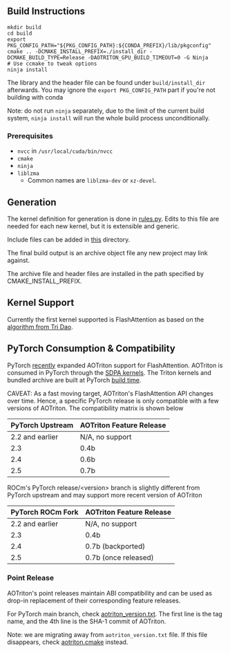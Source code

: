 ## Build Instructions

```
mkdir build
cd build
export PKG_CONFIG_PATH="${PKG_CONFIG_PATH}:${CONDA_PREFIX}/lib/pkgconfig"
cmake .. -DCMAKE_INSTALL_PREFIX=./install_dir -DCMAKE_BUILD_TYPE=Release -DAOTRITON_GPU_BUILD_TIMEOUT=0 -G Ninja
# Use ccmake to tweak options
ninja install
```

The library and the header file can be found under `build/install_dir` afterwards.
You may ignore the `export PKG_CONFIG_PATH` part if you're not building with conda

Note: do not run `ninja` separately, due to the limit of the current build
system, `ninja install` will run the whole build process unconditionally.

### Prerequisites

* `nvcc` in `/usr/local/cuda/bin/nvcc`
* `cmake`
* `ninja`
* `liblzma`
  - Common names are `liblzma-dev` or `xz-devel`.

## Generation

The kernel definition for generation is done in
[rules.py](https://github.com/ROCm/aotriton/blob/main/python/rules.py). Edits
to this file are needed for each new kernel, but it is extensible and generic.

Include files can be added in
[this](https://github.com/ROCm/aotriton/tree/main/include/aotriton) directory.

The final build output is an archive object file any new project may link
against.

The archive file and header files are installed in the path specified by
CMAKE_INSTALL_PREFIX.

## Kernel Support

Currently the first kernel supported is FlashAttention as based on the
[algorithm from Tri Dao](https://github.com/Dao-AILab/flash-attention).

## PyTorch Consumption & Compatibility

PyTorch [recently](https://github.com/pytorch/pytorch/pull/121561) expanded
AOTriton support for FlashAttention. AOTriton is consumed in PyTorch through
the [SDPA kernels](https://github.com/pytorch/pytorch/blob/main/aten/src/ATen/native/transformers/hip/flash_attn/flash_api.hip).
The Triton kernels and bundled archive are built at PyTorch [build time](https://github.com/pytorch/pytorch/blob/main/cmake/External/aotriton.cmake).

CAVEAT: As a fast moving target, AOTriton's FlashAttention API changes over
time. Hence, a specific PyTorch release is only compatible with a few versions
of AOTriton. The compatibility matrix is shown below

|  PyTorch Upstream     |           AOTriton Feature Release              |
|-----------------------|-------------------------------------------------|
|  2.2 and earlier      |               N/A, no support                   |
|        2.3            |                   0.4b                          |
|        2.4            |                   0.6b                          |
|        2.5            |                   0.7b                          |

ROCm's PyTorch release/\<version\> branch is slightly different from PyTorch
upstream and may support more recent version of AOTriton

|  PyTorch ROCm Fork    |           AOTriton Feature Release              |
|-----------------------|-------------------------------------------------|
|  2.2 and earlier      |               N/A, no support                   |
|        2.3            |                   0.4b                          |
|        2.4            |                   0.7b (backported)             |
|        2.5            |                   0.7b (once released)          |

### Point Release

AOTriton's point releases maintain ABI compatibility and can be used as drop-in
replacement of their corresponding feature releases.

For PyTorch main branch, check
[aotriton_version.txt](https://github.com/pytorch/pytorch/blob/main/.ci/docker/aotriton_version.txt).
The first line is the tag name, and the 4th line is the SHA-1 commit of
AOTriton.

Note: we are migrating away from `aotriton_version.txt` file. If this file disappears, check
[aotriton.cmake](https://github.com/pytorch/pytorch/blob/main/cmake/External/aotriton.cmake)
instead.
